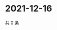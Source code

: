 # 2021-12-16

共 0 条

<!-- BEGIN WEIBO -->
<!-- 最后更新时间 Thu Dec 16 2021 17:00:50 GMT+0800 (China Standard Time) -->

<!-- END WEIBO -->
